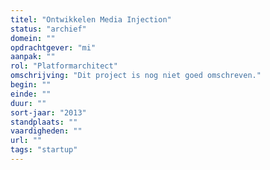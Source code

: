 ```yaml
---
titel: "Ontwikkelen Media Injection"
status: "archief"
domein: ""
opdrachtgever: "mi"
aanpak: ""
rol: "Platformarchitect"
omschrijving: "Dit project is nog niet goed omschreven."
begin: ""
einde: ""
duur: ""
sort-jaar: "2013"
standplaats: ""
vaardigheden: ""
url: ""
tags: "startup"
---
```

